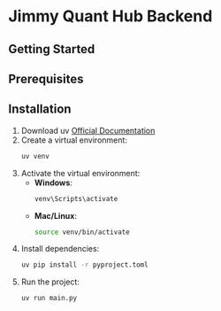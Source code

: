# Jimmy Quant Hub Backend

## Getting Started

## Prerequisites

## Installation

1. Download uv [Official Documentation](https://docs.astral.sh/uv/getting-started/installation/)
2. Create a virtual environment:
   ```sh
   uv venv
   ```
3. Activate the virtual environment:
   - **Windows**:
     ```sh
     venv\Scripts\activate
     ```
   - **Mac/Linux**:
     ```sh
     source venv/bin/activate
     ```
4. Install dependencies:
   ```sh
   uv pip install -r pyproject.toml
   ```
5. Run the project:
   ```sh
   uv run main.py
   ```

